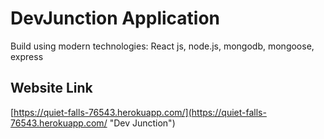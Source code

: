 # DevJunction Application

Build using modern technologies: React js, node.js, mongodb, mongoose, express 

## Website Link 
[https://quiet-falls-76543.herokuapp.com/](https://quiet-falls-76543.herokuapp.com/ "Dev Junction")